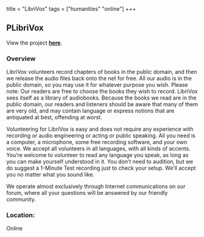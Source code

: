 title = "LibriVox"
tags = ["humanities" "online"]
+++

## PLibriVox

View the project [**here**](https://librivox.org/).

### Overview

LibriVox volunteers record chapters of books in the public domain, and then we release the audio files back onto the net for free. All our audio is in the public domain, so you may use it for whatever purpose you wish. Please note: Our readers are free to choose the books they wish to record. LibriVox sees itself as a library of audiobooks. Because the books we read are in the public domain, our readers and listeners should be aware that many of them are very old, and may contain language or express notions that are antiquated at best, offending at worst.

Volunteering for LibriVox is easy and does not require any experience with recording or audio engineering or acting or public speaking. All you need is a computer, a microphone, some free recording software, and your own voice. We accept all volunteers in all languages, with all kinds of accents. You’re welcome to volunteer to read any language you speak, as long as you can make yourself understood in it. You don’t need to audition, but we do suggest a 1-Minute Test recording just to check your setup. We’ll accept you no matter what you sound like.

We operate almost exclusively through Internet communications on our forum, where all your questions will be answered by our friendly community.

### Location:
Online
